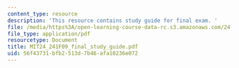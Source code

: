 ```yaml
---
content_type: resource
description: 'This resource contains study guide for final exam. '
file: /media/https%3A/open-learning-course-data-rc.s3.amazonaws.com/24-241-logic-i-fall-2009/56f43731bfb2513d7b46afa10236e072_MIT24_241F09_final_study_guide.pdf
file_type: application/pdf
resourcetype: Document
title: MIT24_241F09_final_study_guide.pdf
uid: 56f43731-bfb2-513d-7b46-afa10236e072
---
```

